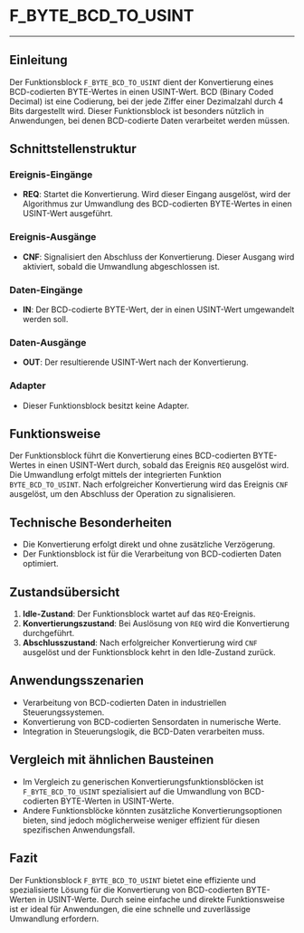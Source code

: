 # F_BYTE_BCD_TO_USINT

* * * * * * * * * *
## Einleitung
Der Funktionsblock `F_BYTE_BCD_TO_USINT` dient der Konvertierung eines BCD-codierten BYTE-Wertes in einen USINT-Wert. BCD (Binary Coded Decimal) ist eine Codierung, bei der jede Ziffer einer Dezimalzahl durch 4 Bits dargestellt wird. Dieser Funktionsblock ist besonders nützlich in Anwendungen, bei denen BCD-codierte Daten verarbeitet werden müssen.

## Schnittstellenstruktur
### **Ereignis-Eingänge**
- **REQ**: Startet die Konvertierung. Wird dieser Eingang ausgelöst, wird der Algorithmus zur Umwandlung des BCD-codierten BYTE-Wertes in einen USINT-Wert ausgeführt.

### **Ereignis-Ausgänge**
- **CNF**: Signalisiert den Abschluss der Konvertierung. Dieser Ausgang wird aktiviert, sobald die Umwandlung abgeschlossen ist.

### **Daten-Eingänge**
- **IN**: Der BCD-codierte BYTE-Wert, der in einen USINT-Wert umgewandelt werden soll.

### **Daten-Ausgänge**
- **OUT**: Der resultierende USINT-Wert nach der Konvertierung.

### **Adapter**
- Dieser Funktionsblock besitzt keine Adapter.

## Funktionsweise
Der Funktionsblock führt die Konvertierung eines BCD-codierten BYTE-Wertes in einen USINT-Wert durch, sobald das Ereignis `REQ` ausgelöst wird. Die Umwandlung erfolgt mittels der integrierten Funktion `BYTE_BCD_TO_USINT`. Nach erfolgreicher Konvertierung wird das Ereignis `CNF` ausgelöst, um den Abschluss der Operation zu signalisieren.

## Technische Besonderheiten
- Die Konvertierung erfolgt direkt und ohne zusätzliche Verzögerung.
- Der Funktionsblock ist für die Verarbeitung von BCD-codierten Daten optimiert.

## Zustandsübersicht
1. **Idle-Zustand**: Der Funktionsblock wartet auf das `REQ`-Ereignis.
2. **Konvertierungszustand**: Bei Auslösung von `REQ` wird die Konvertierung durchgeführt.
3. **Abschlusszustand**: Nach erfolgreicher Konvertierung wird `CNF` ausgelöst und der Funktionsblock kehrt in den Idle-Zustand zurück.

## Anwendungsszenarien
- Verarbeitung von BCD-codierten Daten in industriellen Steuerungssystemen.
- Konvertierung von BCD-codierten Sensordaten in numerische Werte.
- Integration in Steuerungslogik, die BCD-Daten verarbeiten muss.

## Vergleich mit ähnlichen Bausteinen
- Im Vergleich zu generischen Konvertierungsfunktionsblöcken ist `F_BYTE_BCD_TO_USINT` spezialisiert auf die Umwandlung von BCD-codierten BYTE-Werten in USINT-Werte.
- Andere Funktionsblöcke könnten zusätzliche Konvertierungsoptionen bieten, sind jedoch möglicherweise weniger effizient für diesen spezifischen Anwendungsfall.

## Fazit
Der Funktionsblock `F_BYTE_BCD_TO_USINT` bietet eine effiziente und spezialisierte Lösung für die Konvertierung von BCD-codierten BYTE-Werten in USINT-Werte. Durch seine einfache und direkte Funktionsweise ist er ideal für Anwendungen, die eine schnelle und zuverlässige Umwandlung erfordern.